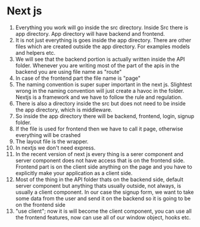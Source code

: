 # Next js 

1. Everything you work will go inside the src directory. Inside Src there is app directory. App directory will have backend and frontend.
2. It is not just everything is goes inside the app directory. There are other files which are created outside the app directory. For examples models and helpers etc.
3. We will see that the backend portion is actually written inside the API folder. Whenever you are writing most of the part of the apis in the backend you are using file name as "route" 
4. In case of the frontend part the file name is "page"
5. The naming convention is super super important in the next js. Slightest wrong in the naming convention will just create a havoc in the folder. Nextjs is a framework and we have to follow the rule and regulation.
6. There is also a directory inside the src but does not need to be inside the app directory, which is middleware. 
7. So inside the app directory there will be backend, frontend, login, signup folder.
8. If the file is used for frontend then we have to call it page, otherwise everything will be crashed
9. The layout file is the wrapper.
10. In nextjs we don't need express.
11. In the recent version of next js every thing is a serer component and server component does not have access that is on the frontend side. Frontend part is on the client side anything on the page and you have to explicitly make your application as a client side.
12. Most of the thing in the API folder thats on the backend side, default server component but anything thats usually outside, not always, is usually a client component. In our case the signup form, we want to take some data from the user and send it on the backend so it is going to be on the frontend side
13. "use client"; now it is will become the client component, you can use all the frontend features, now can use all of our window object, hooks etc.
